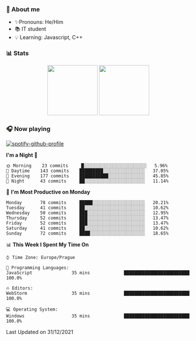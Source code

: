### 👋 About me

- ✨Pronouns: He/Him
- 📚 IT student
- 💡 Learning: Javascript, C++

### 📊 Stats
<p align="center">
  <img height="137px" src="https://github-readme-stats-ashy-seven.vercel.app/api?username=Nanoslav&count_private=true&theme=dark&show_icons=true" />
  <img height="137px" src="https://github-readme-stats-ashy-seven.vercel.app/api/top-langs?username=Nanoslav&count_private=true&layout=compact&theme=dark" />
</p>

### 🎧 Now playing
[![spotify-github-profile](https://spotify-github-profile.vercel.app/api/view?uid=g509347fts6blldcmm8uxhzib&cover_image=true&theme=novatorem)](https://spotify-github-profile.vercel.app/api/view?uid=g509347fts6blldcmm8uxhzib&redirect=true)

<!--START_SECTION:waka-->
**I'm a Night 🦉** 

```text
🌞 Morning    23 commits     █░░░░░░░░░░░░░░░░░░░░░░░░   5.96% 
🌆 Daytime    143 commits    █████████░░░░░░░░░░░░░░░░   37.05% 
🌃 Evening    177 commits    ███████████░░░░░░░░░░░░░░   45.85% 
🌙 Night      43 commits     ██░░░░░░░░░░░░░░░░░░░░░░░   11.14%

```
📅 **I'm Most Productive on Monday** 

```text
Monday       78 commits     █████░░░░░░░░░░░░░░░░░░░░   20.21% 
Tuesday      41 commits     ██░░░░░░░░░░░░░░░░░░░░░░░   10.62% 
Wednesday    50 commits     ███░░░░░░░░░░░░░░░░░░░░░░   12.95% 
Thursday     52 commits     ███░░░░░░░░░░░░░░░░░░░░░░   13.47% 
Friday       52 commits     ███░░░░░░░░░░░░░░░░░░░░░░   13.47% 
Saturday     41 commits     ██░░░░░░░░░░░░░░░░░░░░░░░   10.62% 
Sunday       72 commits     ████░░░░░░░░░░░░░░░░░░░░░   18.65%

```


📊 **This Week I Spent My Time On** 

```text
⌚︎ Time Zone: Europe/Prague

💬 Programming Languages: 
JavaScript               35 mins             █████████████████████████   100.0%

🔥 Editors: 
WebStorm                 35 mins             █████████████████████████   100.0%

💻 Operating System: 
Windows                  35 mins             █████████████████████████   100.0%

```


 Last Updated on 31/12/2021
<!--END_SECTION:waka-->

<!--
**Nanoslav/Nanoslav** is a ✨ _special_ ✨ repository because its `README.md` (this file) appears on your GitHub profile.

Here are some ideas to get you started:

- 🔭 I’m currently working on ...
- 🌱 I’m currently learning ...
- 👯 I’m looking to collaborate on ...
- 🤔 I’m looking for help with ...
- 💬 Ask me about ...
- 📫 How to reach me: ...
- 😄 Pronouns: ...
- ⚡ Fun fact: ...
-->
